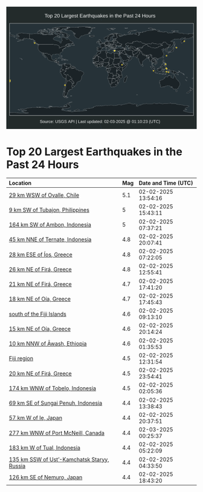 ![Map](./map.png)

# Top 20 Largest Earthquakes in the Past 24 Hours

| Location | Mag | Date and Time (UTC) |
|:---|:---|:---|
| [29 km WSW of Ovalle, Chile](https://earthquake.usgs.gov/earthquakes/eventpage/us7000patn) | 5.1 | 02-02-2025 13:54:16 |
| [9 km SW of Tubajon, Philippines](https://earthquake.usgs.gov/earthquakes/eventpage/us7000pau4) | 5 | 02-02-2025 15:43:11 |
| [164 km SW of Ambon, Indonesia](https://earthquake.usgs.gov/earthquakes/eventpage/us7000parr) | 5 | 02-02-2025 07:37:21 |
| [45 km NNE of Ternate, Indonesia](https://earthquake.usgs.gov/earthquakes/eventpage/us7000pavc) | 4.8 | 02-02-2025 20:07:41 |
| [28 km ESE of Íos, Greece](https://earthquake.usgs.gov/earthquakes/eventpage/us7000parp) | 4.8 | 02-02-2025 07:22:05 |
| [26 km NE of Firá, Greece](https://earthquake.usgs.gov/earthquakes/eventpage/us7000patf) | 4.8 | 02-02-2025 12:55:41 |
| [21 km NE of Firá, Greece](https://earthquake.usgs.gov/earthquakes/eventpage/us7000paup) | 4.7 | 02-02-2025 17:41:20 |
| [18 km NE of Oía, Greece](https://earthquake.usgs.gov/earthquakes/eventpage/us7000pauq) | 4.7 | 02-02-2025 17:45:43 |
| [south of the Fiji Islands](https://earthquake.usgs.gov/earthquakes/eventpage/us7000pas9) | 4.6 | 02-02-2025 09:13:10 |
| [15 km NE of Oía, Greece](https://earthquake.usgs.gov/earthquakes/eventpage/us7000pavd) | 4.6 | 02-02-2025 20:14:24 |
| [10 km NNW of Āwash, Ethiopia](https://earthquake.usgs.gov/earthquakes/eventpage/us7000paqb) | 4.6 | 02-02-2025 01:35:53 |
| [Fiji region](https://earthquake.usgs.gov/earthquakes/eventpage/us7000pat6) | 4.5 | 02-02-2025 12:31:54 |
| [20 km NE of Firá, Greece](https://earthquake.usgs.gov/earthquakes/eventpage/us7000pawd) | 4.5 | 02-02-2025 23:54:41 |
| [174 km WNW of Tobelo, Indonesia](https://earthquake.usgs.gov/earthquakes/eventpage/us7000paqs) | 4.5 | 02-02-2025 02:05:36 |
| [69 km SE of Sungai Penuh, Indonesia](https://earthquake.usgs.gov/earthquakes/eventpage/us7000patm) | 4.4 | 02-02-2025 13:38:43 |
| [57 km W of Ie, Japan](https://earthquake.usgs.gov/earthquakes/eventpage/us7000pavk) | 4.4 | 02-02-2025 20:37:51 |
| [277 km WNW of Port McNeill, Canada](https://earthquake.usgs.gov/earthquakes/eventpage/us7000pax1) | 4.4 | 02-03-2025 00:25:37 |
| [183 km W of Tual, Indonesia](https://earthquake.usgs.gov/earthquakes/eventpage/us7000para) | 4.4 | 02-02-2025 05:22:09 |
| [135 km SSW of Ust’-Kamchatsk Staryy, Russia](https://earthquake.usgs.gov/earthquakes/eventpage/us7000par8) | 4.4 | 02-02-2025 04:33:50 |
| [126 km SE of Nemuro, Japan](https://earthquake.usgs.gov/earthquakes/eventpage/us7000pav2) | 4.4 | 02-02-2025 18:43:20 |
